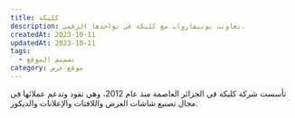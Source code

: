 ```yaml
---
title: كليكة
description: تعاونت يونيفارواب مع كليكة في تواجدها الرقمي.
createdAt: 2023-10-11
updatedAt: 2023-10-11
tags:
  - تصميم الموقع
category: موقع عرض
---
```


تأسست شركة كليكة في الجزائر العاصمة منذ عام 2012، وهي تقود وتدعم عملائها في مجال تصنيع شاشات العرض واللافتات والإعلانات والديكور.
